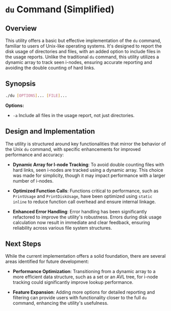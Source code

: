 # `du` Command (Simplified)

## Overview

This utility offers a basic but effective implementation of the `du` command, familiar to users of Unix-like operating systems. It's designed to report the disk usage of directories and files, with an added option to include files in the usage reports. Unlike the traditional `du` command, this utility utilizes a dynamic array to track seen i-nodes, ensuring accurate reporting and avoiding the double counting of hard links.

## Synopsis

```sh
./du [OPTIONS]... [FILE]...
```

**Options:**
- `-a` Include all files in the usage report, not just directories.


## Design and Implementation

The utility is structured around key functionalities that mirror the behavior of the Unix `du` command, with specific enhancements for improved performance and accuracy:

- **Dynamic Array for I-node Tracking**: To avoid double counting files with hard links, seen i-nodes are tracked using a dynamic array. This choice was made for simplicity, though it may impact performance with a larger number of i-nodes.
  
- **Optimized Function Calls**: Functions critical to performance, such as `PrintUsage` and `PrintDiskUsage`, have been optimized using `static inline` to reduce function call overhead and ensure internal linkage.

- **Enhanced Error Handling**: Error handling has been significantly refactored to improve the utility's robustness. Errors during disk usage calculation now result in immediate and clear feedback, ensuring reliability across various file system structures.

## Next Steps

While the current implementation offers a solid foundation, there are several areas identified for future development:

- **Performance Optimization**: Transitioning from a dynamic array to a more efficient data structure, such as a set or an AVL tree, for i-node tracking could significantly improve lookup performance.
  
- **Feature Expansion**: Adding more options for detailed reporting and filtering can provide users with functionality closer to the full `du` command, enhancing the utility's usefulness.